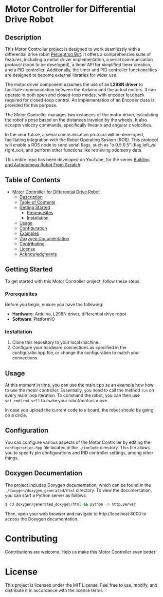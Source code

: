 # Motor Controller for Differential Drive Robot

## Description
This Motor Controller project is designed to work seamlessly with a differential drive robot [Perceptron Bot](https://github.com/PedroS235/perceptron_bot). It offers a comprehensive suite of features, including a motor driver implementation, a serial communication protocol (soon to be developed), a timer API for simplified timer creation, and a PID controller. Additionally, the timer and PID controller functionalities are designed to become external libraries for wider use.

The motor driver component assumes the use of an **L298N driver** to facilitate communication between the Arduino and the actual motors. It can operate in both open and closed-loop modes, with encoder feedback required for closed-loop control. An implementation of an Encoder class is provided for this purpose.

The Motor Controller manages two instances of the motor driver, calculating the robot's pose based on the distances traveled by the wheels. It also accepts velocity commands, specifically linear x and angular z velocities.

In the near future, a serial communication protocol will be developed, facilitating integration with the Robot Operating System (ROS). This protocol will enable a ROS node to send serial flags, such as "o 0.5 0.5" (flag left_vel right_vel), and perform other functions like retrieving odometry data.

This entire repo has been developed on YouTube, for the series [Building and Autonomous Robot From Scratch](https://youtube.com/playlist?list=PLk6lkttcBmn6jJXv34IQDu1FgJ8daLgI6&si=cC8ekMfqWyN_AXRU)

## Table of Contents
- [Motor Controller for Differential Drive Robot](#motor-controller-for-differential-drive-robot)
  - [Description](#description)
  - [Table of Contents](#table-of-contents)
  - [Getting Started](#getting-started)
    - [Prerequisites](#prerequisites)
    - [Installation](#installation)
  - [Usage](#usage)
  - [Configuration](#configuration)
  - [Examples](#examples)
  - [Doxygen Documentation](#doxygen-documentation)
  - [Contributing](#contributing)
  - [License](#license)
  - [Acknowledgments](#acknowledgments)

## Getting Started
To get started with this Motor Controller project, follow these steps:

### Prerequisites
Before you begin, ensure you have the following:
- **Hardware**: Arduino, L298N driver, differential drive robot
- **Software**: PlatformIO

### Installation
1. Clone this repository to your local machine.
2. Configure your hardware connections as specified in the configuratin.hpp file, or change the configuration to match your connections.

## Usage
At this moment in time, you can use the main.cpp as an example how how to use the motor controller. Essentially, you need to call the method `run`
on every main loop iteration. To command the robot, you can then use `set_cmd(cmd_vel)` to make your robot/motors move.

In case you upload the current code to a board, the robot should be going on a circle.

## Configuration
You can configure various aspects of the Motor Controller by editing the `configuration.hpp` file located in the `./include` directory. This file allows you to specify pin configurations and PID controller settings, among other things.


## Doxygen Documentation
The project includes Doxygen documentation, which can be found in the `./doxygen/doxygen_generated/html` directory. To view the documentation, you can start a Python server as follows:

```bash
$ cd doxygen/generated_doxygen/html && python -m http.server
```
Then, open your web browser and navigate to http://localhost:8000 to access the Doxygen documentation.

# Contributing

Contributions are welcome. Help us make this Motor Controller even better!

# License

This project is licensed under the MIT License. Feel free to use, modify, and distribute it in accordance with the license terms.
